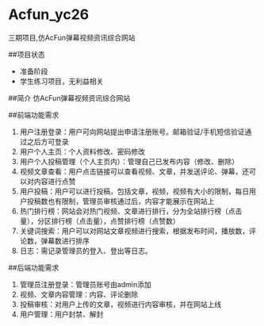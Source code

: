 # Acfun_yc26
三期项目,仿AcFun弹幕视频资讯综合网站

##项目状态
- 准备阶段
- 学生练习项目，无利益相关

##简介
仿AcFun弹幕视频资讯综合网站

##前端功能需求
1. 用户注册登录：用户可向网站提出申请注册账号。邮箱验证/手机短信验证通过之后方可登录
2. 用户个人主页：个人资料修改、密码修改
3. 用户个人投稿管理（个人主页内）：管理自己已发布内容（修改、删除）
4. 视频文章查看：用户点击链接可以查看视频、文章，并发送评论、弹幕，还可以对内容进行点赞
5. 用户投稿：用户可以进行投稿，包括文章，视频，视频有大小的限制，每日用户投稿数也有限制，管理员审核通过后，内容才能展示在网站上
6. 热门排行榜：网站会对热门视频、文章进行排行，分为全站排行榜（点击量），分区排行榜（点击量），点赞排行榜（点赞数）
7. 关键词搜索：用户可以对网站文章视频进行搜索，根据发布时间，播放数，评论数，弹幕数进行排序
8. 日志：需记录管理员的登入、登出等日志。

##后端功能需求
1. 管理员注册登录：管理员账号由admin添加
2. 视频、文章内容管理：内容、评论删除
3. 投稿审核：对用户上传的文章，视频进行内容审核，并在网站上线
4. 用户管理：用户封禁、解封
